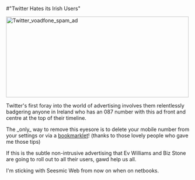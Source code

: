 #"Twitter Hates its Irish Users"


 <p><div class='p_embed p_image_embed'>
<a href="http://getfile8.posterous.com/getfile/files.posterous.com/conoroneill/2vtaYMMlmkWXmTL7UGP4kCbp3ghZsBKCZjwgxfGLJ903ptVPVAIeTChE5hhS/twitter_voadfone_spam_ad.png"><img alt="Twitter_voadfone_spam_ad" height="221" src="http://getfile9.posterous.com/getfile/files.posterous.com/conoroneill/WEl8JSM8NLJTAHGdG2F4xZb8ehFYVWmSfmcX1xShkzxQ8ylC3tQWi3dEV9Gc/twitter_voadfone_spam_ad.png.scaled.500.jpg" width="500" /></a>
</div>
</p>
<p>Twitter's first foray into the world of advertising involves them relentlessly badgering anyone in Ireland who has an 087 number with this ad front and centre at the top of their timeline.</p>
<p />
<div>The _only_ way to remove this eyesore is to delete your mobile number from your settings or via a <a href="http://url.ie/5cyi ">bookmarklet</a>! (thanks to those lovely people who gave me those tips)</div>
<p />
<div>If this is the subtle non-intrusive advertising that Ev Williams and Biz Stone are going to roll out to all their users, gawd help us all.</div>
<p />
<div>I'm sticking with Seesmic Web from now on when on netbooks.</div>
 